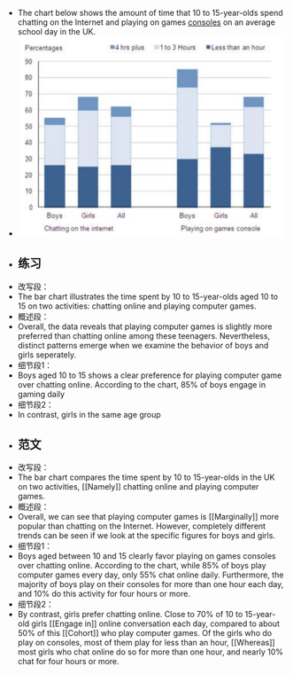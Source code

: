 - The chart below shows the amount of time that 10 to 15-year-olds spend
  chatting on the Internet and playing on games [consoles]([[Console]]) on an average
  school day in the UK.
- ![image.png](../assets/image_1716971478256_0.png)
- ## 练习
- 改写段：
- The bar chart illustrates the time spent by 10 to 15-year-olds aged 10 to 15 on two activities: chatting online and playing computer games.
- 概述段：
- Overall, the data reveals that playing computer games is slightly more preferred than chatting online among these teenagers. Nevertheless, distinct patterns emerge when we examine the behavior of boys and girls seperately.
- 细节段1：
- Boys aged 10 to 15 shows a clear preference for playing computer game over chatting online. According to the chart, 85% of boys engage in gaming daily
- 细节段2：
- In contrast, girls in the same age group
- ## 范文
- 改写段：
- The bar chart compares the time spent by 10 to 15-year-olds in the UK on
  two activities, [[Namely]] chatting online and playing computer games.
- 概述段：
- Overall, we can see that playing computer games is [[Marginally]] more popular
  than chatting on the Internet. However, completely different trends can
  be seen if we look at the specific figures for boys and girls.
- 细节段1：
- Boys aged between 10 and 15 clearly favor playing on games consoles over
  chatting online. According to the chart, while 85% of boys play computer
  games every day, only 55% chat online daily. Furthermore, the majority
  of boys play on their consoles for more than one hour each day, and 10%
  do this activity for four hours or more.
- 细节段2：
- By contrast, girls prefer chatting online. Close to 70% of 10 to
  15-year-old girls [[Engage in]] online conversation each day, compared to
  about 50% of this [[Cohort]] who play computer games. Of the girls who do play
  on consoles, most of them play for less than an hour, [[Whereas]] most girls
  who chat online do so for more than one hour, and nearly 10% chat for four
  hours or more.
